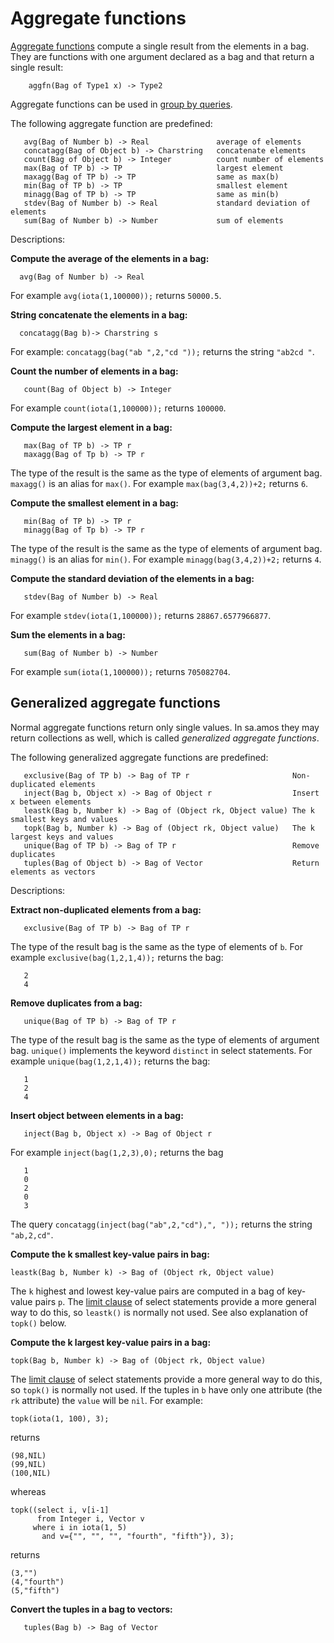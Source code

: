 # Aggregate functions

[Aggregate functions](../amosql/queries.md#aggregate-function) compute
a single result from the elements in a bag. They are functions with
one argument declared as a bag and that return a single result:
```
    aggfn(Bag of Type1 x) -> Type2
```

Aggregate functions can be used in [group by queries](../amosql/queries.md#group-by).

The following aggregate function are predefined:
```
   avg(Bag of Number b) -> Real               average of elements
   concatagg(Bag of Object b) -> Charstring   concatenate elements
   count(Bag of Object b) -> Integer          count number of elements
   max(Bag of TP b) -> TP                     largest element
   maxagg(Bag of TP b) -> TP                  same as max(b)
   min(Bag of TP b) -> TP                     smallest element
   minagg(Bag of TP b) -> TP                  same as min(b)
   stdev(Bag of Number b) -> Real             standard deviation of elements
   sum(Bag of Number b) -> Number             sum of elements
```

Descriptions:

__Compute the average of the elements in a bag:__
```
  avg(Bag of Number b) -> Real
```
For example `avg(iota(1,100000));` returns `50000.5`.

__String concatenate the elements in a bag:__
```
  concatagg(Bag b)-> Charstring s
```
For example:
`concatagg(bag("ab ",2,"cd "));` returns the string `"ab2cd "`.

__Count the number of elements in a bag:__
```
   count(Bag of Object b) -> Integer
```
For example `count(iota(1,100000));` returns `100000`.

__Compute the largest element in a bag:__
```
   max(Bag of TP b) -> TP r
   maxagg(Bag of Tp b) -> TP r 
```
The type of the result is the same as the type of elements of argument bag. `maxagg()` is an alias for `max()`.
For example `max(bag(3,4,2))+2;` returns `6`.

__Compute the smallest element in a bag:__  
```
   min(Bag of TP b) -> TP r
   minagg(Bag of Tp b) -> TP r
```
The type of the result is the
same as the type of elements of argument bag.  `minagg()` is an alias
for `min()`. For example `minagg(bag(3,4,2))+2;` returns `4`.

__Compute the standard deviation of the elements in a bag:__
```
   stdev(Bag of Number b) -> Real
```
For example `stdev(iota(1,100000));` returns `28867.6577966877`.

__Sum the elements in a bag:__
```
   sum(Bag of Number b) -> Number
```
For example `sum(iota(1,100000));` returns `705082704`.

## Generalized aggregate functions

Normal aggregate functions return only single values. In sa.amos they
may return collections as well, which is called *generalized aggregate
functions*.

The following generalized aggregate functions are predefined:
```
   exclusive(Bag of TP b) -> Bag of TP r                       Non-duplicated elements
   inject(Bag b, Object x) -> Bag of Object r                  Insert x between elements
   leastk(Bag b, Number k) -> Bag of (Object rk, Object value) The k smallest keys and values
   topk(Bag b, Number k) -> Bag of (Object rk, Object value)   The k largest keys and values
   unique(Bag of TP b) -> Bag of TP r                          Remove duplicates
   tuples(Bag of Object b) -> Bag of Vector                    Return elements as vectors
```

Descriptions:

__Extract non-duplicated elements from a bag:__
```
   exclusive(Bag of TP b) -> Bag of TP r
```
The type of the result bag is the same as the type of elements of `b`. 
For example `exclusive(bag(1,2,1,4));` returns the bag:
```
   2
   4
```

__Remove duplicates from a bag:__
```
   unique(Bag of TP b) -> Bag of TP r
```
The type of the result bag is the same as the type of elements of argument bag.
`unique()` implements the keyword `distinct` in select statements.
For example `unique(bag(1,2,1,4));` returns the bag:
```
   1
   2
   4
```

__Insert object between elements in a bag:__
```
   inject(Bag b, Object x) -> Bag of Object r
```
For example `inject(bag(1,2,3),0);` returns the bag
```
   1
   0
   2
   0
   3
```
The query
`concatagg(inject(bag("ab",2,"cd"),", "));` returns the string `"ab,2,cd"`.

__Compute the k smallest key-value pairs in bag:__
```
leastk(Bag b, Number k) -> Bag of (Object rk, Object value)
```
The `k` highest and lowest key-value pairs are computed in a bag of
key-value pairs `p`. The [limit clause](../amosql/queries.md#top-k-queries) of
select statements provide a more general way to do this, so
`leastk()` is normally not used. See also explanation of `topk()` below.

__Compute the k largest key-value pairs in a bag:__
```
topk(Bag b, Number k) -> Bag of (Object rk, Object value)
```
The [limit clause](../amosql/queries.md#top-k-queries) of
select statements provide a more general way to do this, so
`topk()` is normally not used.
If the tuples in `b` have only one attribute (the `rk` attribute) the
`value` will be `nil`. 
For example:
```
topk(iota(1, 100), 3);
```
returns
```
(98,NIL)
(99,NIL)
(100,NIL)
```
whereas
```
topk((select i, v[i-1]
      from Integer i, Vector v
     where i in iota(1, 5)
       and v={"", "", "", "fourth", "fifth"}), 3);
```
returns
```
(3,"")
(4,"fourth")
(5,"fifth")
```

__Convert the tuples in a bag to vectors:__
```
   tuples(Bag b) -> Bag of Vector
```


